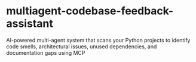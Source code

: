 # multiagent-codebase-feedback-assistant
AI-powered multi-agent system that scans your Python projects to identify code smells, architectural issues, unused dependencies, and documentation gaps using MCP
